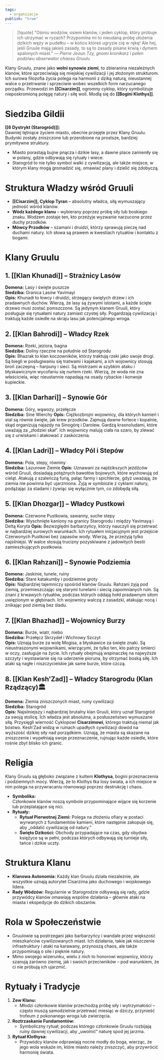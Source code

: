 ```yaml
---
tags:
  - organizacje
publish: "true"
---
```

> [!quote] "Ośmiu wodzów, osiem klanów, i jeden cyklop, który próbuje ich utrzymać w ryzach? Przypomina mi to nieudaną próbę ułożenia dzikich węży w pudełku – w końcu któreś ugryzie cię w rękę! Ale hej, jeśli Gruule mają jakieś zasady, to są to zasady pisane krwią i dymem spalonych miast."
>— _Pierre Jeoun Tzy, gnomi kronikarz i pełen podziwu obserwator chaosu Gruulu_

Klany Gruulu, znane jako **wolni synowie ziemi**, to zbieranina niezależnych klanów, które sprzeciwiają się miejskiej cywilizacji i jej złożonym strukturom. Ich surowa filozofia życia polega na harmonii z dziką naturą, nieustannej walce o przetrwanie i sprzeciwie wobec wszelkich form narzucanego porządku. Przewodzi im **[[Cisarzim]]**, ogromny cyklop, który symbolizuje nieposkromioną potęgę natury i siłę woli. Modlą się do **[[Bogini Klothys]]**.
# Siedziba Gildii
**[[6 Dystrykt (Starogród)]]:**  
Dawniej tętniące życiem miasto, obecnie przejęte przez Klany Gruulu. Budynki zostały zniszczone lub przerobione na prostsze, bardziej prymitywne struktury.
- Miasto porastają bujne pnącza i dzikie lasy, a dawne place zamieniły się w polany, gdzie odbywają się rytuały i wiece.
- Starogród to nie tylko symbol walki z cywilizacją, ale także miejsce, w którym klany mogą gromadzić się, omawiać plany i dzielić się zdobyczą.
# Struktura Władzy wśród Gruuli
- **[[Cisarzim]], Cyklop Tyran** – absolutny władca, siłą wymuszający jedność wśród klanów.
- **Wódz każdego klanu** – wybierany poprzez próbę siły lub boskiego znaku. Wodzem zostaje ten, kto przeżyje wyzwanie narzucone przez duchy przodków.
- **Mówcy Przodków** – szamani i druidzi, którzy sprawują pieczę nad duchami natury. Ich słowa są prawem w kwestiach rytuałów i kontaktu z bogami.
# Klany Gruulu
## 1. [[Klan Khunadi]] – Strażnicy Lasów
 **Domena:** Lasy i święte puszcze  
 **Siedziba:** Granica Lasów Yavimayi  
 **Opis:** Khunadi to łowcy i druidzi, strzegący świętych drzew i ich pradawnych duchów. Wierzą, że lasy są żywymi istotami, a każde ścięte drzewo musi zostać pomszczone. Są jedynym klanem Gruuli, który posługuje się rytuałami natury zamiast czystej siły. Pogardzają cywilizacją i traktują każde osiedle na skraju lasu jak potencjalnego wroga.
## 2. [[Klan Bahrodi]] – Władcy Rzek
**Domena:** Rzeki, jeziora, bagna  
**Siedziba:** Doliny rzeczne na południe od Starogrodu  
**Opis:** Bhazrak to klan koczowników, którzy traktują rzeki jako swoje drogi. Są biegli w posługiwaniu się tratwami i kajakami, a ich wojownicy stosują broń zaczepną – harpuny i sieci. Są mistrzami w szybkim ataku i błyskawicznym wycofaniu się nurtem rzeki. Wierzą, że woda nie zna właściciela, więc nieustannie napadają na osady rybackie i konwoje kupieckie.
## 3. [[Klan Darhari]] – Synowie Gór
 **Domena:** Góry, wąwozy, przełęcze  
 **Siedziba:** Sine Wierchy 
 **Opis:** Ciężkozbrojni wojownicy, dla których kamień i stal są równie święte, jak krew przodków. Zajmują dawne fortece i kopalnie, skąd organizują najazdy na Sinogórę i Darolew. Gardzą krasnoludami, które uważają za „złodziei skał”. Ich wojownicy malują ciała na szaro, by zlewać się z urwiskami i atakować z zaskoczenia.
## 4. [[Klan Ladri]] – Władcy Pól i Stepów
 **Domena:** Pola, stepy, równiny  
 **Siedziba:** Lazurowe Ziemie
 **Opis:** Uznawani za najdzikszych jeźdźców wśród Gruuli, dosiadają potężnych bawołów bojowych, które wychowują od cieląt. Atakują z szaleńczą furią, paląc farmy i spichlerze, gdyż uważają, że ziemia nie powinna być ujarzmiona. Żyją w symbiozie z cyklami natury, podążając za stadami i żywiąc się wyłącznie tym, co zdobędą siłą.
## 5. [[Klan Dhozgar]] – Władcy Pustkowi
 **Domena:** Czerwone Pustkowia, sawanny, suche stepy  
 **Siedziba:** Wyschnięte kaniony na granicy Starogrodu i między Yavimayą i Deltą Koryta
 **Opis:** Bezwzględni barbarzyńcy, którzy nauczyli się przetrwać w najbardziej surowych warunkach. Ich rytuałem inicjacyjnym jest przejście Czerwonych Pustkowi bez zapasów wody. Wierzą, że przeżyją tylko najsilniejsi. W walce stosują trucizny pozyskiwane z jadowitych bestii zamieszkujących pustkowia.
## 6. [[Klan Rahzani]] – Synowie Podziemia
 **Domena:** Jaskinie, tunele, ruiny  
 **Siedziba:** Stare katakumby i podziemne groty  
 **Opis:** Najbardziej tajemniczy spośród klanów Gruulu. Rahzani żyją pod ziemią, przemieszczając się starymi tunelami i siecią zapomnianych ruin. Są znani z krwawych rytuałów, podczas których oddają hołd pradawnym siłom uwięzionym w głębinach. Ich wojownicy walczą z zasadzki, atakując nocą i znikając pod ziemią bez śladu.
## 7. [[Klan Bhazhad]] – Wojownicy Burzy
 **Domena:** Burze, wiatr, niebo  
 **Siedziba:** Przełęcz Skrzydeł i Wichrowy Szczyt  
 **Opis:** Uznają burze za wolę Mogisa, a błyskawice za święte znaki. Są nieustraszonymi wojownikami, wierzącymi, że tylko ten, kto patrzy śmierci w oczy, zasługuje na życie. Ich rytuały obejmują wspinaczkę na najwyższe szczyty i wystawianie się na uderzenie pioruna, by otrzymać boską siłę. Ich ataki są nagłe i niszczycielskie jak same burze, które czczą.
## 8. [[Klan Kesh'Zad]] – Władcy Starogrodu (**Klan Rządzący**)🏛️
**Domena:** Ziemia zniszczonych miast, ruiny cywilizacji  
 **Siedziba:** Starogród  
 **Opis:** Najsilniejszy i najbardziej brutalny klan Gruuli, który uznał Starogród za swoją stolicę. Ich władza jest absolutna, a posłuszeństwo wymuszane siłą. Przysięgli wierność Cyklopowi **Cisarzimowi**, którego traktują niemal jak bóstwo. Kesh’Zad widzą w ruinach upadłych cywilizacji dowód na wyższość dzikiej siły nad porządkiem. Uznają, że miasta są skazane na zniszczenie i wypełniają swoje przeznaczenie, rujnując każde osiedle, które rośnie zbyt blisko ich granic.
# Religia
Klany Gruulu są głęboko związane z kultem **Klothysa**, bogini przeznaczenia i podziemnych mocy. Wierzą, że to Klothys tka losy świata, a ich miejsce w nim polega na przywracaniu równowagi poprzez destrukcję i chaos.
- **Symbolika:**  
    Członkowie klanów noszą symbole przypominające wijące się korzenie lub przeplatające się nici.
- **Rytuały:**
    - **Rytuał Pierwotnej Ziemi:** Polega na złożeniu ofiary w postaci wyrwanych z fundamentów kamieni, które następnie zakopuje się, aby „oddalić cywilizację od natury.”
    - **Święto Dzikości:** Obchody przypadające na czas, gdy obydwa księżyce są w pełni, podczas których odbywają się turnieje siły, tańce i dzikie uczty.
# Struktura Klanu
- **Klanowa Autonomia:** Każdy klan Gruulu działa niezależnie, ale wszystkie uznają autorytet Cisarzima jako duchowego i wojskowego lidera.
- **Rady Wódzów:** Regularnie w Starogrodzie odbywają się rady, gdzie przywódcy klanów omawiają wspólne działania – głównie ataki na miasta i ekspedycje do dzikich obszarów.
# Rola w Społeczeństwie
- Gruulowie są postrzegani jako barbarzyńcy i wandale przez większość mieszkańców cywilizowanych miast. Ich działania, takie jak niszczenie infrastruktury i ataki na karawany, przynoszą chaos, ale także przypominają o sile i pięknie natury.
- Mimo swojego wizerunku, wielu z nich to honorowi wojownicy, którzy szanują zarówno ziemię, jak i swoich przeciwników – pod warunkiem, że ci nie próbują ich ujarzmić.
# Rytuały i Tradycje
1. **Zew Klanu:**
    - Młodzi członkowie klanów przechodzą próbę siły i wytrzymałości – często muszą samodzielnie przetrwać miesiąc w dziczy, przynieść trofeum z pokonanego wroga lub zwierzęcia.
2. **Roztrzaskanie Fundamentów:**
    - Symboliczny rytuał, podczas którego członkowie Gruulu rozbijają ruiny dawnej cywilizacji, aby „uwolnić” naturę spod jej jarzma.
3. **Rytuał Klothysa:**
    - Przywódcy klanów odprawiają nocne modły do boga, wierząc, że jego wola wskaże im, które miasto należy zniszczyć, aby przywrócić harmonię świata.